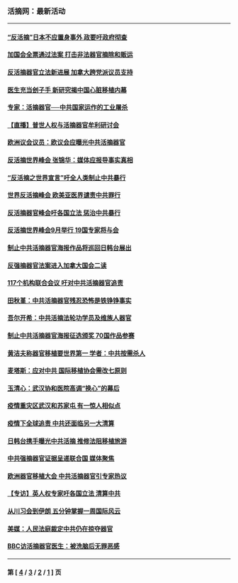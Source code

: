 ### 活摘网：最新活动
---
#### [“反活摘”日本不应置身事外 政要吁政府彻查](../../pages/nf5883/n13971188.md?05260430) 
#### [加国会全票通过法案 打击非法器官摘除和贩运](../../pages/nf5883/n13884924.md?05260430) 
#### [反活摘器官立法新进展 加拿大跨党派议员支持](../../pages/nf5883/n13876061.md?05260430) 
#### [医生充当刽子手 新研究揭中国心脏移植内幕](../../pages/nf5883/n13772291.md?05260430) 
#### [专家：活摘器官──中共国家运作的工业屠杀](../../pages/nf5883/n13761178.md?05260430) 
#### [【直播】普世人权与活摘器官牟利研讨会](../../pages/nf5883/n13425146.md?05260430) 
#### [欧洲议会议员：欧议会应曝光中共活摘器官](../../pages/nf5883/n13336571.md?05260430) 
#### [反活摘世界峰会 张锦华：媒体应报导事实真相](../../pages/nf5883/n13278502.md?05260430) 
#### [“反活摘之世界宣言”吁全人类制止中共暴行](../../pages/nf5883/n13259730.md?05260430) 
#### [世界反活摘峰会 欧美亚医界谴责中共罪行](../../pages/nf5883/n13253550.md?05260430) 
#### [反活摘器官峰会吁各国立法 惩治中共暴行](../../pages/nf5883/n13245052.md?05260430) 
#### [反活摘世界峰会9月举行 19国专家将与会](../../pages/nf5883/n13201492.md?05260430) 
#### [制止中共活摘器官海报作品将巡回日韩台展出](../../pages/nf5883/n13177791.md?05260430) 
#### [反强摘器官法案进入加拿大国会二读](../../pages/nf5883/n13033450.md?05260430) 
#### [117个机构联合会议 吁对中共活摘器官追责](../../pages/nf5883/n12775087.md?05260430) 
#### [田秋堇：中共活摘器官残忍恐怖是铁铮铮事实](../../pages/nf5883/n12702148.md?05260430) 
#### [吾尔开希：中共活摘法轮功学员及维族人器官](../../pages/nf5883/n12693197.md?05260430) 
#### [制止中共活摘器官海报征选颁奖 70国作品参赛](../../pages/nf5883/n12692050.md?05260430) 
#### [黄洁夫称器官移植要世界第一 学者：中共按需杀人](../../pages/nf5883/n12572329.md?05260430) 
#### [麦塔斯：应对中共 国际移植协会需改七原则](../../pages/nf5883/n12514711.md?05260430) 
#### [玉清心：武汉协和医院高调“换心”的幕后](../../pages/nf5883/n12298730.md?05260430) 
#### [疫情重灾区武汉和苏家屯 有一惊人相似点](../../pages/nf5883/n12150824.md?05260430) 
#### [疫情下全球追责 中共还面临另一大清算](../../pages/nf5883/n12070397.md?05260430) 
#### [日韩台携手曝光中共活摘 推修法阻移植旅游](../../pages/nf5883/n11712046.md?05260430) 
#### [中共强摘器官证据呈递联合国 媒体聚焦](../../pages/nf5883/n11546426.md?05260430) 
#### [欧洲器官移植大会 中共活摘器官引专家热议](../../pages/nf5883/n11539095.md?05260430) 
#### [【专访】英人权专家吁各国立法 清算中共](../../pages/nf5883/n11367315.md?05260430) 
#### [从川习会到伊朗 五分钟掌握一周国际风云](../../pages/nf5883/n11338520.md?05260430) 
#### [美媒：人民法庭裁定中共仍在掠夺器官](../../pages/nf5883/n11334897.md?05260430) 
#### [BBC访活摘器官医生：被洗脑后无罪恶感](../../pages/nf5883/n11335935.md?05260430) 

---
#### 第 [ [4](./4.md?05260430) / [3](./3.md?05260430) / [2](./2.md?05260430) / [1](./1.md?05260430) ] 页
